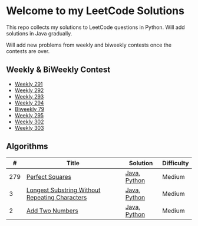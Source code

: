 # Welcome to my LeetCode Solutions

This repo collects my solutions to LeetCode questions in Python. Will add
solutions in Java gradually.

Will add new problems from weekly and biweekly contests once the contests are over.

## Weekly & BiWeekly Contest

+ [Weekly 291](https://leetcode.com/contest/weekly-contest-291)
+ [Weekly 292](https://leetcode.com/contest/weekly-contest-292)
+ [Weekly 293](https://leetcode.com/contest/weekly-contest-293)
+ [Weekly 294](https://leetcode.com/contest/weekly-contest-294)
+ [Biweekly 79](https://leetcode.com/contest/biweekly-contest-79/)
+ [Weekly 295](https://leetcode.com/contest/weekly-contest-295)
+ [Weekly 302](https://leetcode.com/contest/weekly-contest-302)
+ [Weekly 303](https://leetcode.com/contest/weekly-contest-303)

## Algorithms

| # | Title | Solution | Difficulty |
|---| ----- | -------- | ---------- |
| 279 | [Perfect Squares](https://leetcode.com/problems/perfect-squares/) | [Java](https://github.com/mortimerliu/LeetCode/blob/main/algorithms/java/PerfectSquares.java), [Python](https://github.com/mortimerliu/LeetCode/blob/main/algorithms/python/PerfectSquares.py) | Medium |
| 3 | [Longest Substring Without Repeating Characters](https://leetcode.com/problems/longest-substring-without-repeating-characters/) | [Java](https://github.com/mortimerliu/LeetCode/blob/main/algorithms/java/LongestSubstringWithoutRepeatingCharacters.java), [Python](https://github.com/mortimerliu/LeetCode/blob/main/algorithms/python/LongestSubstringWithoutRepeatingCharacters.py) | Medium |
| 2 | [Add Two Numbers](https://leetcode.com/problems/add-two-numbers/) | [Java](https://github.com/mortimerliu/LeetCode/blob/main/algorithms/java/AddTwoNumbers.java), [Python](https://github.com/mortimerliu/LeetCode/blob/main/algorithms/python/AddTwoNumbers.py) | Medium |